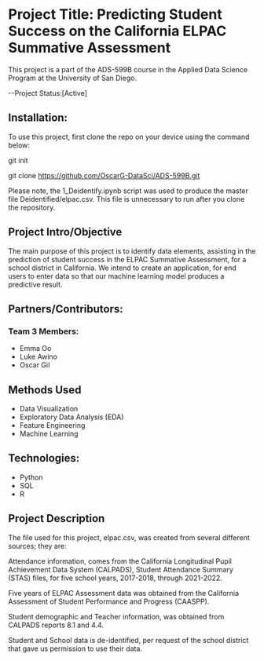 # Project Title: Predicting Student Success on the California ELPAC Summative Assessment

This project is a part of the ADS-599B course in the Applied Data Science Program at the University of San Diego.

--Project Status:[Active]

## Installation:
To use this project, first clone the repo on your device using the command below:

git init

git clone https://github.com/OscarG-DataSci/ADS-599B.git

Please note, the 1_Deidentify.ipynb script was used to produce the master file Deidentified/elpac.csv. This file is unnecessary to run after you clone the repository.

## Project Intro/Objective
The main purpose of this project is to identify data elements, assisting in the prediction of student success in the ELPAC Summative Assessment, for a school district in California.
We intend to create an application, for end users to enter data so that our machine learning model produces a predictive result.

## Partners/Contributors:
### Team 3 Members:
- Emma Oo
- Luke Awino
- Oscar Gil

## Methods Used
- Data Visualization
- Exploratory Data Analysis (EDA)
- Feature Engineering
- Machine Learning

## Technologies:
- Python
- SQL
- R

## Project Description
The file used for this project, elpac.csv, was created from several different sources; they are:

Attendance information, comes from the California Longitudinal Pupil Achievement Data System (CALPADS), Student Attendance Summary (STAS) files, 
for five school years, 2017-2018, through 2021-2022.

Five years of ELPAC Assessment data was obtained from the California Assessment of Student Performance and Progress (CAASPP).

Student demographic and Teacher information, was obtained from CALPADS reports 8.1 and 4.4.

Student and School data is de-identified, per request of the school district that gave us permission to use their data.